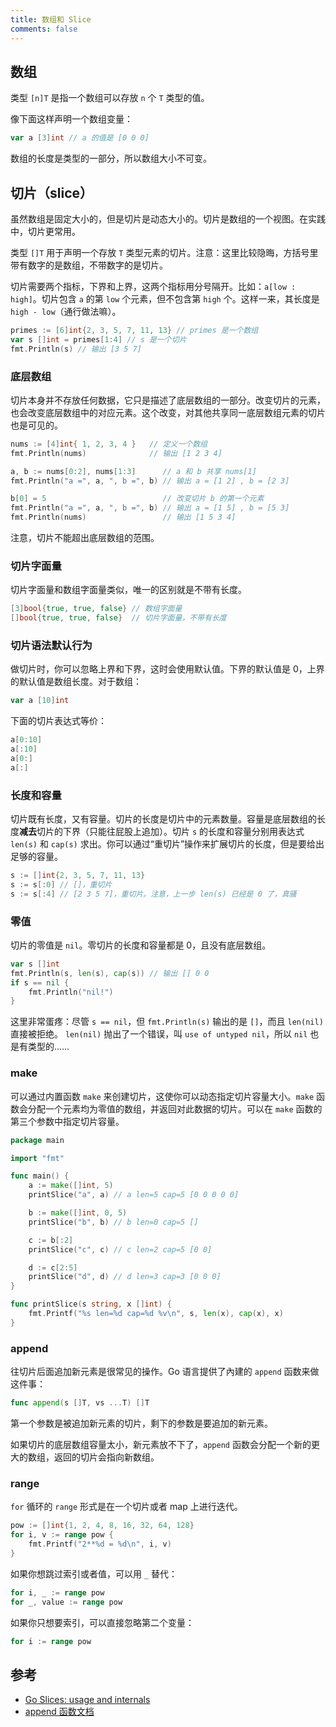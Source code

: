 ```yaml
---
title: 数组和 Slice
comments: false
---
```


## 数组

类型 `[n]T` 是指一个数组可以存放 `n` 个 `T` 类型的值。

像下面这样声明一个数组变量：

```go
var a [3]int // a 的值是 [0 0 0]
```

数组的长度是类型的一部分，所以数组大小不可变。

## 切片（slice）

虽然数组是固定大小的，但是切片是动态大小的。切片是数组的一个视图。在实践中，切片更常用。

类型 `[]T` 用于声明一个存放 `T` 类型元素的切片。注意：这里比较隐晦，方括号里带有数字的是数组，不带数字的是切片。

切片需要两个指标，下界和上界，这两个指标用分号隔开。比如：`a[low : high]`。切片包含 `a` 的第 `low` 个元素，但不包含第 `high` 个。这样一来，其长度是 `high - low`（通行做法嘛）。

```go
primes := [6]int{2, 3, 5, 7, 11, 13} // primes 是一个数组
var s []int = primes[1:4] // s 是一个切片
fmt.Println(s) // 输出 [3 5 7]
```

### 底层数组

切片本身并不存放任何数据，它只是描述了底层数组的一部分。改变切片的元素，也会改变底层数组中的对应元素。这个改变，对其他共享同一底层数组元素的切片也是可见的。

```go
nums := [4]int{ 1, 2, 3, 4 }   // 定义一个数组
fmt.Println(nums)              // 输出 [1 2 3 4]

a, b := nums[0:2], nums[1:3]      // a 和 b 共享 nums[1]
fmt.Println("a =", a, ", b =", b) // 输出 a = [1 2] , b = [2 3]

b[0] = 5                          // 改变切片 b 的第一个元素
fmt.Println("a =", a, ", b =", b) // 输出 a = [1 5] , b = [5 3]
fmt.Println(nums)                 // 输出 [1 5 3 4]
```

注意，切片不能超出底层数组的范围。

### 切片字面量

切片字面量和数组字面量类似，唯一的区别就是不带有长度。

```go
[3]bool{true, true, false} // 数组字面量
[]bool{true, true, false}  // 切片字面量，不带有长度
```

### 切片语法默认行为

做切片时，你可以忽略上界和下界，这时会使用默认值。下界的默认值是 0，上界的默认值是数组长度。对于数组：

```go
var a [10]int
```

下面的切片表达式等价：

```go
a[0:10]
a[:10]
a[0:]
a[:]
```

### 长度和容量

切片既有长度，又有容量。切片的长度是切片中的元素数量。容量是底层数组的长度**减去**切片的下界（只能往屁股上追加）。切片 `s` 的长度和容量分别用表达式 `len(s)` 和 `cap(s)` 求出。你可以通过“重切片”操作来扩展切片的长度，但是要给出足够的容量。

```go
s := []int{2, 3, 5, 7, 11, 13}
s := s[:0] // []，重切片
s := s[:4] // [2 3 5 7]，重切片。注意，上一步 len(s) 已经是 0 了，真骚
```

### 零值

切片的零值是 `nil`。零切片的长度和容量都是 0，且没有底层数组。

```go
var s []int
fmt.Println(s, len(s), cap(s)) // 输出 [] 0 0
if s == nil {
    fmt.Println("nil!")
}
```

这里非常蛋疼：尽管 `s == nil`，但 `fmt.Println(s)` 输出的是 `[]`，而且 `len(nil)` 直接被拒绝。 `len(nil)` 抛出了一个错误，叫 `use of untyped nil`，所以 `nil` 也是有类型的……

### make

可以通过内置函数 `make` 来创建切片，这使你可以动态指定切片容量大小。`make` 函数会分配一个元素均为零值的数组，并返回对此数据的切片。可以在 `make` 函数的第三个参数中指定切片容量。

```go
package main

import "fmt"

func main() {
	a := make([]int, 5)
	printSlice("a", a) // a len=5 cap=5 [0 0 0 0 0]

	b := make([]int, 0, 5)
	printSlice("b", b) // b len=0 cap=5 []

	c := b[:2]
	printSlice("c", c) // c len=2 cap=5 [0 0]

	d := c[2:5]
	printSlice("d", d) // d len=3 cap=3 [0 0 0]
}

func printSlice(s string, x []int) {
	fmt.Printf("%s len=%d cap=%d %v\n", s, len(x), cap(x), x)
}
```

### append

往切片后面追加新元素是很常见的操作。Go 语言提供了內建的 `append` 函数来做这件事：

```go
func append(s []T, vs ...T) []T
```

第一个参数是被追加新元素的切片，剩下的参数是要追加的新元素。

如果切片的底层数组容量太小，新元素放不下了，`append` 函数会分配一个新的更大的数组，返回的切片会指向新数组。

### range

`for` 循环的 `range` 形式是在一个切片或者 map 上进行迭代。

```go
pow := []int{1, 2, 4, 8, 16, 32, 64, 128}
for i, v := range pow {
    fmt.Printf("2**%d = %d\n", i, v)
}
```

如果你想跳过索引或者值，可以用 `_` 替代：

```go
for i, _ := range pow
for _, value := range pow
```

如果你只想要索引，可以直接忽略第二个变量：

```go
for i := range pow
```

## 参考

* [Go Slices: usage and internals](https://blog.golang.org/slices-intro)
* [append 函数文档](https://golang.org/pkg/builtin/#append)